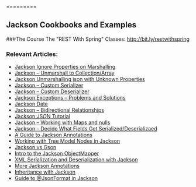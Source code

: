 =========

## Jackson Cookbooks and Examples

###The Course
The "REST With Spring" Classes: http://bit.ly/restwithspring

### Relevant Articles: 
- [Jackson Ignore Properties on Marshalling](http://www.baeldung.com/jackson-ignore-properties-on-serialization)
- [Jackson – Unmarshall to Collection/Array](http://www.baeldung.com/jackson-collection-array)
- [Jackson Unmarshalling json with Unknown Properties](http://www.baeldung.com/jackson-deserialize-json-unknown-properties)
- [Jackson – Custom Serializer](http://www.baeldung.com/jackson-custom-serialization)
- [Jackson – Custom Deserializer](http://www.baeldung.com/jackson-deserialization)
- [Jackson Exceptions – Problems and Solutions](http://www.baeldung.com/jackson-exception)
- [Jackson Date](http://www.baeldung.com/jackson-serialize-dates)
- [Jackson – Bidirectional Relationships](http://www.baeldung.com/jackson-bidirectional-relationships-and-infinite-recursion)
- [Jackson JSON Tutorial](http://www.baeldung.com/jackson)
- [Jackson – Working with Maps and nulls](http://www.baeldung.com/jackson-map-null-values-or-null-key)
- [Jackson – Decide What Fields Get Serialized/Deserializaed](http://www.baeldung.com/jackson-field-serializable-deserializable-or-not)
- [A Guide to Jackson Annotations](http://www.baeldung.com/jackson-annotations)
- [Working with Tree Model Nodes in Jackson](http://www.baeldung.com/jackson-json-node-tree-model)
- [Jackson vs Gson](http://www.baeldung.com/jackson-vs-gson)
- [Intro to the Jackson ObjectMapper](http://www.baeldung.com/jackson-object-mapper-tutorial)
- [XML Serialization and Deserialization with Jackson](http://www.baeldung.com/jackson-xml-serialization-and-deserialization)
- [More Jackson Annotations](http://www.baeldung.com/jackson-advanced-annotations)
- [Inheritance with Jackson](http://www.baeldung.com/jackson-inheritance)
- [Guide to @JsonFormat in Jackson](http://www.baeldung.com/jackson-jsonformat)
